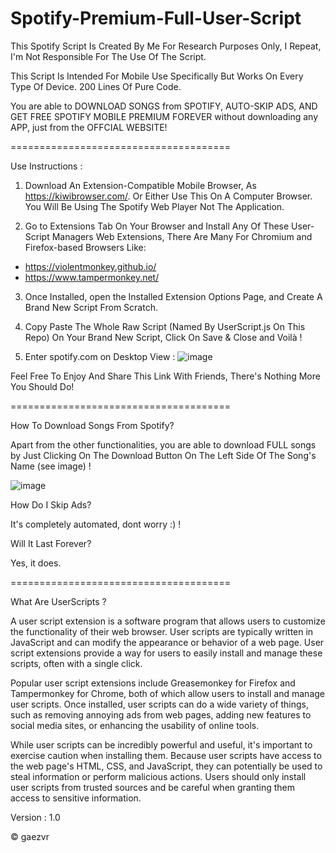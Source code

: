 # Spotify-Premium-Full-User-Script

This Spotify Script Is Created By Me For Research Purposes Only, I Repeat, I'm Not Responsible For The Use Of The Script. 

This Script Is Intended For Mobile Use Specifically But Works On Every Type Of Device. 200 Lines Of Pure Code.

You are able to DOWNLOAD SONGS from SPOTIFY, AUTO-SKIP ADS, AND GET FREE SPOTIFY MOBILE PREMIUM FOREVER without downloading any APP, just from the OFFCIAL WEBSITE!

======================================

Use Instructions : 

1. Download An Extension-Compatible Mobile Browser, As https://kiwibrowser.com/. Or Either Use This On A Computer Browser. You Will Be Using The Spotify Web Player Not The Application.

2. Go to Extensions Tab On Your Browser and Install Any Of These User-Script Managers Web Extensions, There Are Many For Chromium and Firefox-based Browsers Like:
- https://violentmonkey.github.io/
- https://www.tampermonkey.net/

3. Once Installed, open the Installed Extension Options Page, and Create A Brand New Script From Scratch.

4. Copy Paste The Whole Raw Script (Named By UserScript.js On This Repo) On Your Brand New Script, Click On Save & Close and Voilà !

5. Enter spotify.com on Desktop View : ![image](https://github.com/gaezvr/Spotify-Premium-Full-User-Script/assets/119749941/492391af-7579-44b8-af49-78ac1e9e4f5c)


Feel Free To Enjoy And Share This Link With Friends, There's Nothing More You Should Do!

======================================

How To Download Songs From Spotify?

Apart from the other functionalities, you are able to download FULL songs by Just Clicking On The Download Button On The Left Side Of The Song's Name (see image) !

![image](https://user-images.githubusercontent.com/119749941/234030551-9a0fc7cd-912f-4ce5-812c-f671871a413a.png)

How Do I Skip Ads?

It's completely automated, dont worry :) !

Will It Last Forever?

Yes, it does.

======================================

What Are UserScripts ?

A user script extension is a software program that allows users to customize the functionality of their web browser. User scripts are typically written in JavaScript and can modify the appearance or behavior of a web page. User script extensions provide a way for users to easily install and manage these scripts, often with a single click.

Popular user script extensions include Greasemonkey for Firefox and Tampermonkey for Chrome, both of which allow users to install and manage user scripts. Once installed, user scripts can do a wide variety of things, such as removing annoying ads from web pages, adding new features to social media sites, or enhancing the usability of online tools.

While user scripts can be incredibly powerful and useful, it's important to exercise caution when installing them. Because user scripts have access to the web page's HTML, CSS, and JavaScript, they can potentially be used to steal information or perform malicious actions. Users should only install user scripts from trusted sources and be careful when granting them access to sensitive information.

Version : 1.0

 © gaezvr
